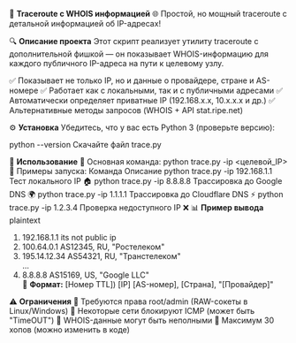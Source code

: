 🚀 **Traceroute с WHOIS информацией** 🌐
Простой, но мощный traceroute с детальной информацией об IP-адресах!

🔍 **Описание проекта**
Этот скрипт реализует утилиту traceroute с дополнительной фишкой — он показывает WHOIS-информацию для каждого публичного IP-адреса на пути к целевому узлу.

✅ Показывает не только IP, но и данные о провайдере, стране и AS-номере
✅ Работает как с локальными, так и с публичными адресами
✅ Автоматически определяет приватные IP (192.168.x.x, 10.x.x.x и др.)
✅ Альтернативные методы запросов (WHOIS + API stat.ripe.net)

⚙️ **Установка**
Убедитесь, что у вас есть Python 3 (проверьте версию):

python --version
Скачайте файл trace.py


🚀 **Использование**
🔹 Основная команда:
python trace.py -ip <целевой_IP>
🔹 Примеры запуска:
Команда	Описание
python trace.py -ip 192.168.1.1	Тест локального IP 🏠
python trace.py -ip 8.8.8.8	Трассировка до Google DNS 🌍
python trace.py -ip 1.1.1.1	Трассировка до Cloudflare DNS ⚡
python trace.py -ip 1.2.3.4	Проверка недоступного IP ❌
📊 **Пример вывода**
plaintext
1)   192.168.1.1 its not public ip  
2)   100.64.0.1 AS12345, RU, "Ростелеком"  
3)   195.14.12.34 AS54321, RU, "Транстелеком"  
...  
10)   8.8.8.8 AS15169, US, "Google LLC"  
📌 **Формат:**
[Номер TTL]) [IP] [AS-номер], [Страна], "[Провайдер]"

⚠️ **Ограничения**
🔸 Требуются права root/admin (RAW-сокеты в Linux/Windows)
🔸 Некоторые сети блокируют ICMP (может быть "TimeOUT")
🔸 WHOIS-данные могут быть неполными
🔸 Максимум 30 хопов (можно изменить в коде)
